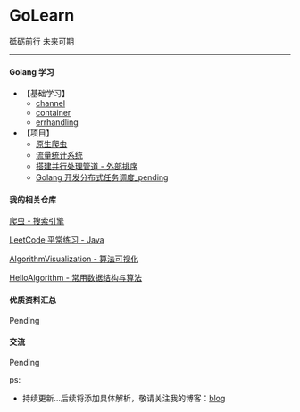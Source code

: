 # GoLearn
砥砺前行 未来可期

---

#### Golang 学习


- 【基础学习】
    - [channel](./basic_study/channel)
    - [container](./basic_study/container)
    - [errhandling](./basic_study/errhandling)
- 【项目】
    - [原生爬虫](./project/crawler)
    - [流量统计系统](./project/analysis)
    - [搭建并行处理管道 - 外部排序](./project/gointro)
    - [Golang 开发分布式任务调度_pending](./project/owehackfun)


#### 我的相关仓库

[爬虫 - 搜索引擎](https://github.com/hackfengJam/ArticleSpider)

[LeetCode 平常练习 - Java](https://github.com/hackfengJam/LeetCode)

[AlgorithmVisualization - 算法可视化](https://github.com/hackfengJam/AlgorithmVisualization)

[HelloAlgorithm - 常用数据结构与算法](https://github.com/hackfengJam/HelloAlgorithm)


#### 优质资料汇总

Pending



#### 交流

Pending

ps:
- 持续更新...后续将添加具体解析，敬请关注我的博客：[blog](https://github.com/hackfengJam/blog)

